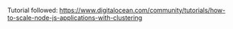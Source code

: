 Tutorial followed: https://www.digitalocean.com/community/tutorials/how-to-scale-node-js-applications-with-clustering